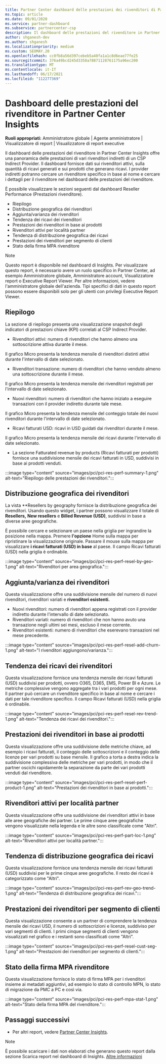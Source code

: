 ```yaml
---
title: Partner Center dashboard delle prestazioni dei rivenditori di Partner Center Insights
ms.topic: article
ms.date: 09/01/2020
ms.service: partner-dashboard
ms.subservice: partnercenter-csp
description: Il dashboard delle prestazioni del rivenditore in Partner Center Insights offre una panoramica delle prestazioni di vari rivenditori indiretti di un CSP Indirect Provider.
author: shganesh-dev
ms.author: shganesh
ms.localizationpriority: medium
ms.custom: SEOMAY.20
ms.openlocfilehash: cc0fb8a56d397cebeb5a40fa1a1c8d6eae77fe25
ms.sourcegitcommit: 376a49bcd245d3358a78871128761175a96ec200
ms.translationtype: MT
ms.contentlocale: it-IT
ms.lasthandoff: 06/17/2021
ms.locfileid: "112277369"
---
```

# <a name="reseller-performance-dashboard-in-partner-center-insights"></a>Dashboard delle prestazioni del rivenditore in Partner Center Insights

**Ruoli appropriati:** Amministratore globale | Agente amministratore | Visualizzatore di report | Visualizzatore di report executive

Il dashboard delle prestazioni del rivenditore in Partner Center Insights offre una panoramica delle prestazioni di vari rivenditori indiretti di un CSP Indirect Provider. Il dashboard fornisce dati sui rivenditori attivi, sulla quantità di ricavi generati e sui prodotti che generano ricavi. I provider indiretti potranno cercare un rivenditore specifico in base al nome e cercare i dettagli per il rivenditore nel dashboard delle prestazioni del rivenditore.

È possibile visualizzare le sezioni seguenti dal dashboard Reseller Performance (Prestazioni rivenditore).

- Riepilogo
- Distribuzione geografica dei rivenditori
- Aggiunta/varianza dei rivenditori 
- Tendenza dei ricavi dei rivenditori 
- Prestazioni dei rivenditori in base ai prodotti
- Rivenditori attivi per località partner
- Tendenza di distribuzione geografica dei ricavi
- Prestazioni dei rivenditori per segmento di clienti
- Stato della firma MPA rivenditore

 > [!NOTE]
 > Questo report è disponibile nel dashboard di Insights. Per visualizzare questo report, è necessario avere un ruolo specifico in Partner Center, ad esempio Amministratore globale, Amministratore account, Visualizzatore report o Executive Report Viewer. Per altre informazioni, vedere l'amministratore globale dell'azienda. Tipi specifici di dati in questo report possono essere disponibili solo per gli utenti con privilegi Executive Report Viewer.

## <a name="summary"></a>Riepilogo

La sezione di riepilogo presenta una visualizzazione snapshot degli indicatori di prestazioni chiave (KPI) correlati al CSP Indirect Provider.

- Rivenditori attivi: numero di rivenditori che hanno almeno una sottoscrizione attiva durante il mese.

Il grafico Micro presenta la tendenza mensile di rivenditori distinti attivi durante l'intervallo di date selezionato.

- Rivenditori transazione: numero di rivenditori che hanno venduto almeno una sottoscrizione durante il mese. 

Il grafico Micro presenta la tendenza mensile dei rivenditori registrati per l'intervallo di date selezionato.

- Nuovi rivenditori: numero di rivenditori che hanno iniziato a eseguire transazioni con il provider indiretto durante tale mese. 

Il grafico Micro presenta la tendenza mensile del conteggio totale dei nuovi rivenditori durante l'intervallo di date selezionato.

- Ricavi fatturati USD: ricavi in USD guidati dai rivenditori durante il mese. 

Il grafico Micro presenta la tendenza mensile dei ricavi durante l'intervallo di date selezionato.

- La sezione Fatturated revenue by products (Ricavi fatturati per prodotti) fornisce una suddivisione mensile dei ricavi fatturati in USD, suddivisi in base ai prodotti venduti. 

:::image type="content" source="images/pci/pci-res-perf-summary-1.png" alt-text="Riepilogo delle prestazioni dei rivenditori.":::

## <a name="geographical-spread-of-resellers"></a>Distribuzione geografica dei rivenditori

La vista **Resellers by geography fornisce la distribuzione geografica dei rivenditori. Usando questo widget, i partner possono visualizzare il totale di **Resellers,** **New resellers** e **Billed Revenue (USD)**, suddivisi in base a diverse aree geografiche.

È possibile cercare e selezionare un paese nella griglia per ingrandire la posizione nella mappa. Premere **l'opzione** Home sulla mappa per ripristinare la visualizzazione originale. Passare il mouse sulla mappa per visualizzare **i ricavi fatturati (USD) in base** al paese. Il campo Ricavi fatturati (USD) nella griglia è ordinabile.

:::image type="content" source="images/pci/pci-res-perf-resel-by-geo-1.png" alt-text="Rivenditori per area geografica.":::

## <a name="resellers-addchurns"></a>Aggiunta/varianza dei rivenditori

Questa visualizzazione offre una suddivisione mensile del numero di nuovi rivenditori, rivenditori variati e **rivenditori esistenti.** 

- Nuovi rivenditori: numero di rivenditori appena registrati con il provider indiretto durante l'intervallo di date selezionato.
- Rivenditori variati: numero di rivenditori che non hanno avuto una transazione negli ultimi sei mesi, escluso il mese corrente.
- Rivenditori esistenti: numero di rivenditori che eserevano transazioni nel mese precedente.

:::image type="content" source="images/pci/pci-res-perf-resel-add-churn-1.png" alt-text="I rivenditori aggiungono/varianza.":::

## <a name="resellers-revenue-trend"></a>Tendenza dei ricavi dei rivenditori 

Questa visualizzazione fornisce una tendenza mensile dei ricavi fatturati (USD) suddivisi per prodotti, ovvero O365, D365, EMS, Power BI e Azure. Le metriche complessive vengono aggregate tra i vari prodotti per ogni mese. Il partner può cercare un rivenditore specifico in base al nome e cercare i dati per tale rivenditore specifico. Il campo Ricavi fatturati (USD) nella griglia è ordinabile.

:::image type="content" source="images/pci/pci-res-perf-resel-rev-trend-1.png" alt-text="Tendenza dei ricavi dei rivenditori.":::

## <a name="reseller-performance-by-products"></a>Prestazioni dei rivenditori in base ai prodotti

Questa visualizzazione offre una suddivisione delle metriche chiave, ad esempio i ricavi fatturati, il conteggio delle sottoscrizioni e il conteggio delle licenze per vari prodotti su base mensile. Il grafico a torta a destra indica la suddivisione complessiva delle metriche per vari prodotti, in modo che il partner oscichi rapidamente la separazione da parte dei vari prodotti venduti dal rivenditore.

:::image type="content" source="images/pci/pci-res-perf-resel-perf-product-1.png" alt-text="Prestazioni dei rivenditori in base ai prodotti.":::

## <a name="active-resellers-by-partner-locations"></a>Rivenditori attivi per località partner

Questa visualizzazione offre una suddivisione dei rivenditori attivi in base alle aree geografiche dei partner. Le prime cinque aree geografiche vengono visualizzate nella legenda e le altre sono classificate come "Altri".

:::image type="content" source="images/pci/pci-res-perf-part-loc-1.png" alt-text="Rivenditori attivi per località partner.":::

## <a name="revenue-geo-distribution-trend"></a>Tendenza di distribuzione geografica dei ricavi

Questa visualizzazione fornisce una tendenza mensile dei ricavi fatturati (USD) suddivisi per le prime cinque aree geografiche.  Il resto dei ricavi è categorizzato come "Altri".

:::image type="content" source="images/pci/pci-res-perf-rev-geo-trend-1.png" alt-text="Tendenza di distribuzione geografica dei ricavi.":::

## <a name="reseller-performance-by-customer-segment"></a>Prestazioni dei rivenditori per segmento di clienti

Questa visualizzazione consente a un partner di comprendere la tendenza mensile dei ricavi USD, il numero di sottoscrizioni e licenze, suddiviso per vari segmenti di clienti. I primi cinque segmenti di clienti vengono visualizzati nel grafico e i restanti sono classificati come "Altri".

:::image type="content" source="images/pci/pci-res-perf-resel-cust-seg-1.png" alt-text="Prestazioni dei rivenditori per segmento di clienti.":::

## <a name="reseller-mpa-signing-status"></a>Stato della firma MPA rivenditore

Questa visualizzazione fornisce lo stato di firma MPA per i rivenditori insieme ai metadati aggiuntivi, ad esempio lo stato di controllo MPN, lo stato di migrazione da PMC a PC e così via.

:::image type="content" source="images/pci/pci-res-perf-mpa-stat-1.png" alt-text="Stato della firma MPA del rivenditore.":::

## <a name="next-steps"></a>Passaggi successivi

- Per altri report, vedere [Partner Center Insights](partner-center-insights.md).

>[!NOTE] 
> È possibile scaricare i dati non elaborati che generano questo report dalla sezione Scarica report nel dashboard di Insights. [Altre informazioni](pci-download-reports.md) 
